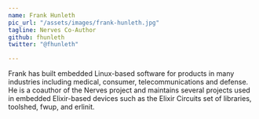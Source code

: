 ```yaml
---
name: Frank Hunleth
pic_url: "/assets/images/frank-hunleth.jpg"
tagline: Nerves Co-Author
github: fhunleth
twitter: "@fhunleth"

---
```

Frank has built embedded Linux-based software for products in many industries including medical, consumer, telecommunications and defense. He is a coauthor of the Nerves project and maintains several projects used in embedded Elixir-based devices such as the Elixir Circuits set of libraries, toolshed, fwup, and erlinit.